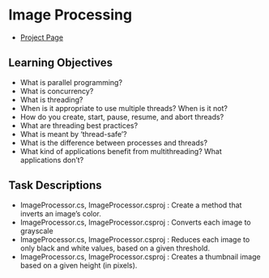 # Image Processing
- [Project Page](https://intranet.hbtn.io/projects/755)

## Learning Objectives
- What is parallel programming?
- What is concurrency?
- What is threading?
- When is it appropriate to use multiple threads? When is it not?
- How do you create, start, pause, resume, and abort threads?
- What are threading best practices?
- What is meant by ‘thread-safe’?
- What is the difference between processes and threads?
- What kind of applications benefit from multithreading? What applications don’t?

## Task Descriptions
- ImageProcessor.cs, ImageProcessor.csproj : Create a method that inverts an image’s color.
- ImageProcessor.cs, ImageProcessor.csproj : Converts each image to grayscale
- ImageProcessor.cs, ImageProcessor.csproj : Reduces each image to only black and white values, based on a given threshold.
- ImageProcessor.cs, ImageProcessor.csproj : Creates a thumbnail image based on a given height (in pixels).
